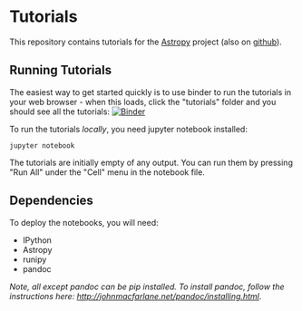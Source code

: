 Tutorials
=========

This repository contains tutorials for the [Astropy](http://astropy.org)
project (also on [github](https://github.com/astropy/astropy)).

Running Tutorials
-----------------
The easiest way to get started quickly is to use binder to run the tutorials in your web browser - when this loads, click the "tutorials" folder and you should see all the tutorials:
[![Binder](http://mybinder.org/badge.svg)](http://mybinder.org/repo/astropy/astropy-tutorials)

To run the tutorials *locally*, you need jupyter notebook installed:

    jupyter notebook

The tutorials are initially empty of any output.  You can run them by pressing
"Run All" under the "Cell" menu in the notebook file.

Dependencies
------------

To deploy the notebooks, you will need:

* IPython
* Astropy
* runipy
* pandoc

_Note, all except pandoc can be pip installed. To install pandoc, follow the instructions here: http://johnmacfarlane.net/pandoc/installing.html_.
